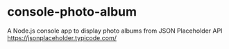 # console-photo-album
A Node.js console app to display photo albums from JSON Placeholder API https://jsonplaceholder.typicode.com/
